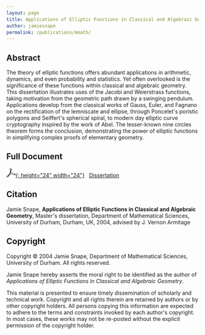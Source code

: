 ```yaml
---
layout: page
title: Applications of Elliptic Functions in Classical and Algebraic Geometry
author: jamiesnape
permalink: /publications/mmath/
---
```


## Abstract

The theory of elliptic functions offers abundant applications in arithmetic,
dynamics, and even probability and statistics. Yet often overlooked is the
significance of these functions within classical and algebraic geometry. This
dissertation illustrates uses of the Jacobi and Weierstrass functions, taking
motivation from the geometric path drawn by a swinging pendulum. Applications
develop from the classical works of Gauss, Euler, and Fagnano on the
rectification of the lemniscate and ellipse, through Poncelet's poristic
polygons and Seiffert's spherical spiral, to modern day elliptic curve
cryptography inspired by the work of Abel. The lesser-known nine circles theorem
forms the conclusion, demonstrating the power of elliptic functions in
simplifying complex proofs of elementary geometry.

## Full Document

[![Adobe Acrobat Reader Logo](/assets/adobeacrobatreader.png){: height="24" width="24"}](/assets/publications/mmath/dissertation.pdf) &nbsp; [Dissertation](/assets/publications/mmath/dissertation.pdf)

## Citation

Jamie Snape, **Applications of Elliptic Functions in Classical and Algebraic Geometry**, Master's dissertation, Department of Mathematical Sciences, University of Durham, Durham, UK, 2004, advised by J. Vernon Armitage

## Copyright

Copyright © 2004 Jamie Snape, Department of Mathematical Sciences, University
of Durham. All rights reserved.

Jamie Snape hereby asserts the moral right to be identified as the author of
*Applications of Elliptic Functions in Classical and Algebraic Geometry*.

This material is presented to ensure timely dissemination of scholarly and
technical work. Copyright and all rights therein are retained by authors or by
other copyright holders. All persons copying this information are expected to
adhere to the terms and constraints invoked by each author's copyright. In most
cases, these works may not be re-posted without the explicit permission of the
copyright holder.
